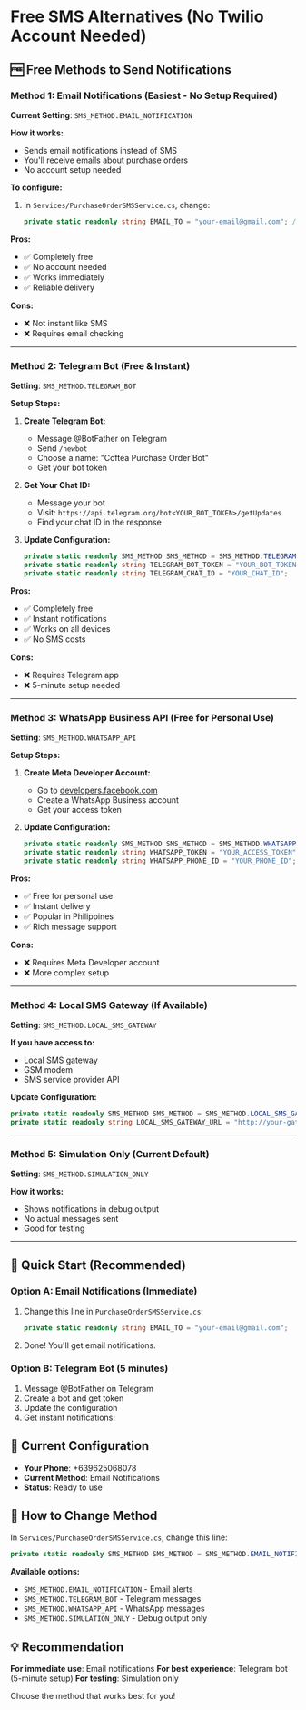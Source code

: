 # Free SMS Alternatives (No Twilio Account Needed)

## 🆓 Free Methods to Send Notifications

### Method 1: Email Notifications (Easiest - No Setup Required)
**Current Setting**: `SMS_METHOD.EMAIL_NOTIFICATION`

**How it works:**
- Sends email notifications instead of SMS
- You'll receive emails about purchase orders
- No account setup needed

**To configure:**
1. In `Services/PurchaseOrderSMSService.cs`, change:
   ```csharp
   private static readonly string EMAIL_TO = "your-email@gmail.com"; // Your email
   ```

**Pros:**
- ✅ Completely free
- ✅ No account needed
- ✅ Works immediately
- ✅ Reliable delivery

**Cons:**
- ❌ Not instant like SMS
- ❌ Requires email checking

---

### Method 2: Telegram Bot (Free & Instant)
**Setting**: `SMS_METHOD.TELEGRAM_BOT`

**Setup Steps:**
1. **Create Telegram Bot:**
   - Message @BotFather on Telegram
   - Send `/newbot`
   - Choose a name: "Coftea Purchase Order Bot"
   - Get your bot token

2. **Get Your Chat ID:**
   - Message your bot
   - Visit: `https://api.telegram.org/bot<YOUR_BOT_TOKEN>/getUpdates`
   - Find your chat ID in the response

3. **Update Configuration:**
   ```csharp
   private static readonly SMS_METHOD SMS_METHOD = SMS_METHOD.TELEGRAM_BOT;
   private static readonly string TELEGRAM_BOT_TOKEN = "YOUR_BOT_TOKEN";
   private static readonly string TELEGRAM_CHAT_ID = "YOUR_CHAT_ID";
   ```

**Pros:**
- ✅ Completely free
- ✅ Instant notifications
- ✅ Works on all devices
- ✅ No SMS costs

**Cons:**
- ❌ Requires Telegram app
- ❌ 5-minute setup needed

---

### Method 3: WhatsApp Business API (Free for Personal Use)
**Setting**: `SMS_METHOD.WHATSAPP_API`

**Setup Steps:**
1. **Create Meta Developer Account:**
   - Go to [developers.facebook.com](https://developers.facebook.com)
   - Create a WhatsApp Business account
   - Get your access token

2. **Update Configuration:**
   ```csharp
   private static readonly SMS_METHOD SMS_METHOD = SMS_METHOD.WHATSAPP_API;
   private static readonly string WHATSAPP_TOKEN = "YOUR_ACCESS_TOKEN";
   private static readonly string WHATSAPP_PHONE_ID = "YOUR_PHONE_ID";
   ```

**Pros:**
- ✅ Free for personal use
- ✅ Instant delivery
- ✅ Popular in Philippines
- ✅ Rich message support

**Cons:**
- ❌ Requires Meta Developer account
- ❌ More complex setup

---

### Method 4: Local SMS Gateway (If Available)
**Setting**: `SMS_METHOD.LOCAL_SMS_GATEWAY`

**If you have access to:**
- Local SMS gateway
- GSM modem
- SMS service provider API

**Update Configuration:**
```csharp
private static readonly SMS_METHOD SMS_METHOD = SMS_METHOD.LOCAL_SMS_GATEWAY;
private static readonly string LOCAL_SMS_GATEWAY_URL = "http://your-gateway/send";
```

---

### Method 5: Simulation Only (Current Default)
**Setting**: `SMS_METHOD.SIMULATION_ONLY`

**How it works:**
- Shows notifications in debug output
- No actual messages sent
- Good for testing

---

## 🚀 Quick Start (Recommended)

### Option A: Email Notifications (Immediate)
1. Change this line in `PurchaseOrderSMSService.cs`:
   ```csharp
   private static readonly string EMAIL_TO = "your-email@gmail.com";
   ```
2. Done! You'll get email notifications.

### Option B: Telegram Bot (5 minutes)
1. Message @BotFather on Telegram
2. Create a bot and get token
3. Update the configuration
4. Get instant notifications!

## 📱 Current Configuration

- **Your Phone**: +639625068078
- **Current Method**: Email Notifications
- **Status**: Ready to use

## 🔧 How to Change Method

In `Services/PurchaseOrderSMSService.cs`, change this line:
```csharp
private static readonly SMS_METHOD SMS_METHOD = SMS_METHOD.EMAIL_NOTIFICATION;
```

**Available options:**
- `SMS_METHOD.EMAIL_NOTIFICATION` - Email alerts
- `SMS_METHOD.TELEGRAM_BOT` - Telegram messages
- `SMS_METHOD.WHATSAPP_API` - WhatsApp messages
- `SMS_METHOD.SIMULATION_ONLY` - Debug output only

## 💡 Recommendation

**For immediate use**: Email notifications
**For best experience**: Telegram bot (5-minute setup)
**For testing**: Simulation only

Choose the method that works best for you!
